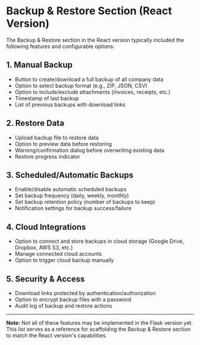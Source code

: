 # Backup & Restore Section (React Version)

The Backup & Restore section in the React version typically included the following features and configurable options:

## 1. Manual Backup
- Button to create/download a full backup of all company data
- Option to select backup format (e.g., ZIP, JSON, CSV)
- Option to include/exclude attachments (invoices, receipts, etc.)
- Timestamp of last backup
- List of previous backups with download links

## 2. Restore Data
- Upload backup file to restore data
- Option to preview data before restoring
- Warning/confirmation dialog before overwriting existing data
- Restore progress indicator

## 3. Scheduled/Automatic Backups
- Enable/disable automatic scheduled backups
- Set backup frequency (daily, weekly, monthly)
- Set backup retention policy (number of backups to keep)
- Notification settings for backup success/failure

## 4. Cloud Integrations
- Option to connect and store backups in cloud storage (Google Drive, Dropbox, AWS S3, etc.)
- Manage connected cloud accounts
- Option to trigger cloud backup manually

## 5. Security & Access
- Download links protected by authentication/authorization
- Option to encrypt backup files with a password
- Audit log of backup and restore actions

---

**Note:** Not all of these features may be implemented in the Flask version yet. This list serves as a reference for scaffolding the Backup & Restore section to match the React version's capabilities.
